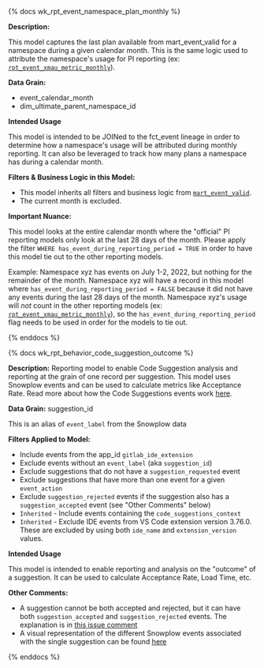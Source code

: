 {% docs wk_rpt_event_namespace_plan_monthly %}

**Description:**

This model captures the last plan available from mart_event_valid for a namespace during a 
given calendar month. This is the same logic used to attribute the namespace's usage for PI 
reporting (ex: [`rpt_event_xmau_metric_monthly`](https://dbt.gitlabdata.com/#!/model/model.gitlab_snowflake.rpt_event_xmau_metric_monthly)).

**Data Grain:**
* event_calendar_month
* dim_ultimate_parent_namespace_id

**Intended Usage**

This model is intended to be JOINed to the fct_event lineage in order to determine how 
a namespace's usage will be attributed during monthly reporting. It can also be leveraged 
to track how many plans a namespace has during a calendar month.

**Filters & Business Logic in this Model:**

* This model inherits all filters and business logic from [`mart_event_valid`](https://dbt.gitlabdata.com/#!/model/model.gitlab_snowflake.mart_event_valid#description).
* The current month is excluded.

**Important Nuance:**

This model looks at the entire calendar month where the "official" PI reporting models only 
look at the last 28 days of the month. Please apply the filter `WHERE has_event_during_reporting_period = TRUE` 
in order to have this model tie out to the other reporting models. 

Example: Namespace xyz has events on July 1-2, 2022, but nothing for the remainder of the month. 
Namespace xyz will have a record in this model where `has_event_during_reporting_period = FALSE` 
because it did not have any events during the last 28 days of the month.  Namespace xyz's usage 
will _not_ count in the other reporting models (ex: [`rpt_event_xmau_metric_monthly`](https://dbt.gitlabdata.com/#!/model/model.gitlab_snowflake.rpt_event_xmau_metric_monthly)), 
so the `has_event_during_reporting_period` flag needs to be used in order for the models to tie out.

{% enddocs %}


{% docs wk_rpt_behavior_code_suggestion_outcome %}

**Description:** Reporting model to enable Code Suggestion analysis and reporting at the grain of one record per suggestion. This model uses Snowplow events and can be used to calculate metrics like Acceptance Rate. Read more about how the Code Suggestions events work [here](https://gitlab.com/gitlab-org/editor-extensions/gitlab-lsp/-/blob/main/docs/telemetry.md).

**Data Grain:** suggestion_id

This is an alias of `event_label` from the Snowplow data

**Filters Applied to Model:**

- Include events from the app_id `gitlab_ide_extension`
- Exclude events without an `event_label` (aka `suggestion_id`)
- Exclude suggestions that do not have a `suggestion_requested` event
- Exclude suggestions that have more than one event for a given `event_action`
- Exclude `suggestion_rejected` events if the suggestion also has a `suggestion_accepted` event (see "Other Comments" below)
- `Inherited` - Include events containing the `code_suggestions_context`
- `Inherited` - Exclude IDE events from VS Code extension version 3.76.0. These are excluded by using both `ide_name` and `extension_version` values.

**Intended Usage**

This model is intended to enable reporting and analysis on the "outcome" of a suggestion. It 
can be used to calculate Acceptance Rate, Load Time, etc.

**Other Comments:**

- A suggestion cannot be both accepted and rejected, but it can have both `suggestion_accepted` 
and `suggestion_rejected` events. The explanation is in [this issue comment](https://gitlab.com/gitlab-data/product-analytics/-/issues/1410#note_1581747408)
- A visual representation of the different Snowplow events associated with the single suggestion 
can be found [here](https://gitlab.com/gitlab-org/editor-extensions/gitlab-lsp/-/blob/main/docs/telemetry.md)

{% enddocs %}


